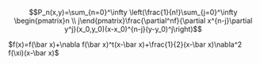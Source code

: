 
$$P_n(x,y)=\sum_{n=0}^\infty \left(\frac{1}{n!}\sum_{j=0}^\infty \begin{pmatrix}n \\ j\end{pmatrix}\frac{\partial^nf}{\partial x^{n-j}\partial y^j}(x_0,y_0)(x-x_0)^{n-j}(y-y_0)^j\right)$$

$f(x)=f(\bar x)+\nabla f(\bar x)^t(x-\bar x)+\frac{1}{2}(x-\bar x)\nabla^2 f(\xi)(x-\bar x)$ 